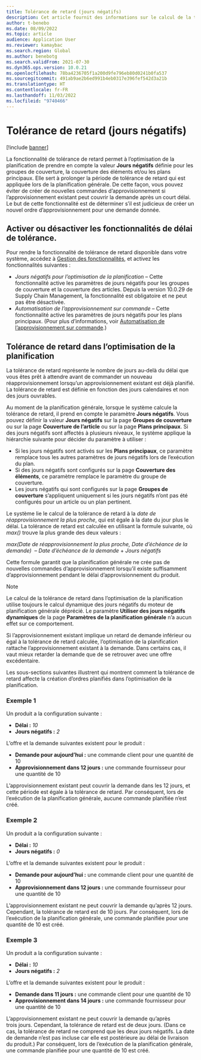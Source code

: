 ```yaml
---
title: Tolérance de retard (jours négatifs)
description: Cet article fournit des informations sur le calcul de la tolérance de retard et son impact sur la création d’ordres planifiés dans l’optimisation de la planification.
author: t-benebo
ms.date: 08/09/2022
ms.topic: article
audience: Application User
ms.reviewer: kamaybac
ms.search.region: Global
ms.author: benebotg
ms.search.validFrom: 2021-07-30
ms.dyn365.ops.version: 10.0.21
ms.openlocfilehash: 78ba4236705f1a200d9fe796eb80d0241b0fa537
ms.sourcegitcommit: 491ab9ae2b6ed991b4eb0317e396fef542d3a21b
ms.translationtype: HT
ms.contentlocale: fr-FR
ms.lasthandoff: 11/03/2022
ms.locfileid: "9740466"
---
```

# <a name="delay-tolerance-negative-days"></a>Tolérance de retard (jours négatifs)
<!-- KFM: Split topic into PO and classic -->

[!include [banner](../../includes/banner.md)]

La fonctionnalité de tolérance de retard permet à l’optimisation de la planification de prendre en compte la valeur **Jours négatifs** définie pour les groupes de couverture, la couverture des éléments et/ou les plans principaux. Elle sert à prolonger la période de tolérance de retard qui est appliquée lors de la planification générale. De cette façon, vous pouvez éviter de créer de nouvelles commandes d’approvisionnement si l’approvisionnement existant peut couvrir la demande après un court délai. Le but de cette fonctionnalité est de déterminer s’il est judicieux de créer un nouvel ordre d’approvisionnement pour une demande donnée.

## <a name="turn-delay-tolerance-features-on-or-off"></a>Activer ou désactiver les fonctionnalités de délai de tolérance.

Pour rendre la fonctionnalité de tolérance de retard disponible dans votre système, accédez à [Gestion des fonctionnalités](../../../fin-ops-core/fin-ops/get-started/feature-management/feature-management-overview.md), et activez les fonctionnalités suivantes :

- *Jours négatifs pour l’optimisation de la planification* – Cette fonctionnalité active les paramètres de jours négatifs pour les groupes de couverture et la couverture des articles. Depuis la version 10.0.29 de Supply Chain Management, la fonctionnalité est obligatoire et ne peut pas être désactivée.
- *Automatisation de l’approvisionnement sur commande* – Cette fonctionnalité active les paramètres de jours négatifs pour les plans principaux. (Pour plus d’informations, voir [Automatisation de l’approvisionnement sur commande](../make-to-order-supply-automation.md).)

## <a name="delay-tolerance-in-planning-optimization"></a>Tolérance de retard dans l’optimisation de la planification

La tolérance de retard représente le nombre de jours au-delà du délai que vous êtes prêt à attendre avant de commander un nouveau réapprovisionnement lorsqu’un approvisionnement existant est déjà planifié. La tolérance de retard est définie en fonction des jours calendaires et non des jours ouvrables.

Au moment de la planification générale, lorsque le système calcule la tolérance de retard, il prend en compte le paramètre **Jours négatifs**. Vous pouvez définir la valeur **Jours négatifs** sur la page **Groupes de couverture** ou sur la page **Couverture de l’article** ou sur la page **Plans principaux**. Si des jours négatifs sont affectés à plusieurs niveaux, le système applique la hiérarchie suivante pour décider du paramètre à utiliser :

- Si les jours négatifs sont activés sur les **Plans principaux**, ce paramètre remplace tous les autres paramètres de jours négatifs lors de l’exécution du plan.
- Si des jours négatifs sont configurés sur la page **Couverture des éléments**, ce paramètre remplace le paramètre du groupe de couverture.
- Les jours négatifs qui sont configurés sur la page **Groupes de couverture** s’appliquent uniquement si les jours négatifs n’ont pas été configurés pour un article ou un plan pertinent.

Le système lie le calcul de la tolérance de retard à la *date de réapprovisionnement la plus proche*, qui est égale à la date du jour plus le délai. La tolérance de retard est calculée en utilisant la formule suivante, où *max()* trouve la plus grande des deux valeurs :

*max(Date de réapprovisionnement la plus proche, Date d’échéance de la demande)*  – *Date d’échéance de la demande* + *Jours négatifs*

Cette formule garantit que la planification générale ne crée pas de nouvelles commandes d’approvisionnement lorsqu’il existe suffisamment d’approvisionnement pendant le délai d’approvisionnement du produit.

> [!NOTE]
> Le calcul de la tolérance de retard dans l’optimisation de la planification utilise toujours le calcul dynamique des jours négatifs du moteur de planification générale déprécié. Le paramètre **Utiliser des jours négatifs dynamiques** de la page **Paramètres de la planification générale** n’a aucun effet sur ce comportement.

Si l’approvisionnement existant implique un retard de demande inférieur ou égal à la tolérance de retard calculée, l’optimisation de la planification rattache l’approvisionnement existant à la demande. Dans certains cas, il vaut mieux retarder la demande que de se retrouver avec une offre excédentaire.

Les sous-sections suivantes illustrent qui montrent comment la tolérance de retard affecte la création d’ordres planifiés dans l’optimisation de la planification.

### <a name="example-1"></a>Exemple 1

Un produit a la configuration suivante :

- **Délai :** *10*
- **Jours négatifs :** *2*

L’offre et la demande suivantes existent pour le produit :

- **Demande pour aujourd’hui :** une commande client pour une quantité de 10
- **Approvisionnement dans 12 jours :** une commande fournisseur pour une quantité de 10

L’approvisionnement existant peut couvrir la demande dans les 12 jours, et cette période est égale à la tolérance de retard. Par conséquent, lors de l’exécution de la planification générale, aucune commande planifiée n’est créé.

### <a name="example-2"></a>Exemple 2

Un produit a la configuration suivante :

- **Délai :** *10*
- **Jours négatifs :** *0*

L’offre et la demande suivantes existent pour le produit :

- **Demande pour aujourd’hui :** une commande client pour une quantité de 10
- **Approvisionnement dans 12 jours :** une commande fournisseur pour une quantité de 10

L’approvisionnement existant ne peut couvrir la demande qu’après 12 jours. Cependant, la tolérance de retard est de 10 jours. Par conséquent, lors de l’exécution de la planification générale, une commande planifiée pour une quantité de 10 est créé.

### <a name="example-3"></a>Exemple 3

Un produit a la configuration suivante :

- **Délai :** *10*
- **Jours négatifs :** *2*

L’offre et la demande suivantes existent pour le produit :

- **Demande dans 11 jours :** une commande client pour une quantité de 10
- **Approvisionnement dans 14 jours :** une commande fournisseur pour une quantité de 10

L’approvisionnement existant ne peut couvrir la demande qu’après trois jours. Cependant, la tolérance de retard est de deux jours. (Dans ce cas, la tolérance de retard ne comprend que les deux jours négatifs. La date de demande n’est pas incluse car elle est postérieure au délai de livraison du produit.) Par conséquent, lors de l’exécution de la planification générale, une commande planifiée pour une quantité de 10 est créé.

